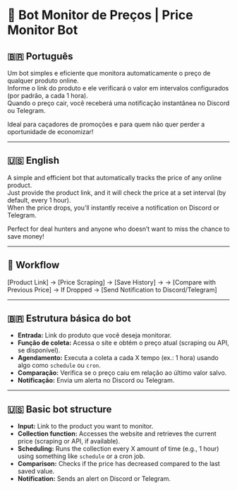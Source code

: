 # 🛒 Bot Monitor de Preços | Price Monitor Bot

## 🇧🇷 Português

Um bot simples e eficiente que monitora automaticamente o preço de qualquer produto online.  
Informe o link do produto e ele verificará o valor em intervalos configurados (por padrão, a cada 1 hora).  
Quando o preço cair, você receberá uma notificação instantânea no Discord ou Telegram.

Ideal para caçadores de promoções e para quem não quer perder a oportunidade de economizar!  

---

## 🇺🇸 English

A simple and efficient bot that automatically tracks the price of any online product.  
Just provide the product link, and it will check the price at a set interval (by default, every 1 hour).  
When the price drops, you’ll instantly receive a notification on Discord or Telegram.

Perfect for deal hunters and anyone who doesn’t want to miss the chance to save money!  

---

## 📌 Workflow

[Product Link] → [Price Scraping] → [Save History] →
→ [Compare with Previous Price] →
If Dropped → [Send Notification to Discord/Telegram]

---

## 🇧🇷 Estrutura básica do bot

- **Entrada:** Link do produto que você deseja monitorar.
- **Função de coleta:** Acessa o site e obtém o preço atual (scraping ou API, se disponível).
- **Agendamento:** Executa a coleta a cada X tempo (ex.: 1 hora) usando algo como `schedule` ou `cron`.
- **Comparação:** Verifica se o preço caiu em relação ao último valor salvo.
- **Notificação:** Envia um alerta no Discord ou Telegram.

---

## 🇺🇸 Basic bot structure

- **Input:** Link to the product you want to monitor.
- **Collection function:** Accesses the website and retrieves the current price (scraping or API, if available).
- **Scheduling:** Runs the collection every X amount of time (e.g., 1 hour) using something like `schedule` or a cron job.
- **Comparison:** Checks if the price has decreased compared to the last saved value.
- **Notification:** Sends an alert on Discord or Telegram.

